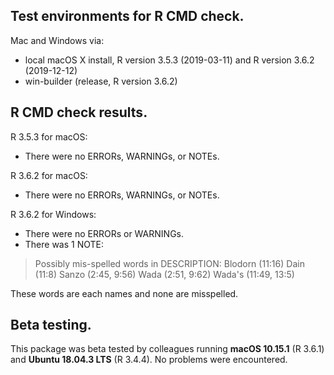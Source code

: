 ## Test environments for R CMD check.
Mac and Windows via:
* local macOS X install, R version 3.5.3 (2019-03-11) and R version 3.6.2 (2019-12-12)
* win-builder (release, R version 3.6.2)

## R CMD check results.
R 3.5.3 for macOS:
* There were no ERRORs, WARNINGs, or NOTEs.

R 3.6.2 for macOS:
* There were no ERRORs, WARNINGs, or NOTEs.

R 3.6.2 for Windows:
* There were no ERRORs or WARNINGs.
* There was 1 NOTE: 

> Possibly mis-spelled words in DESCRIPTION: 
  Blodorn (11:16) 
  Dain (11:8) 
  Sanzo (2:45, 9:56) 
  Wada (2:51, 9:62) 
  Wada's (11:49, 13:5)
  
These words are each names and none are misspelled.

## Beta testing.
This package was beta tested by colleagues running **macOS 10.15.1** (R 3.6.1) and **Ubuntu 18.04.3 LTS** (R 3.4.4). No problems were encountered.
